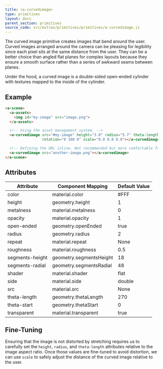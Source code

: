 ```yaml
---
title: <a-curvedimage>
type: primitives
layout: docs
parent_section: primitives
source_code: src/extras/primitives/primitives/a-curvedimage.js
---
```



The curved image primitive creates images that bend around the user. Curved
images arranged around the camera can be pleasing for legibility since each
pixel sits at the same distance from the user. They can be a better choice than
angled flat planes for complex layouts because they ensure a smooth surface
rather than a series of awkward seams between planes.

Under the hood, a curved image is a double-sided open-ended cylinder with
textures mapped to the inside of the cylinder.

## Example

```html
<a-scene>
  <a-assets>
    <img id="my-image" src="image.png">
  </a-assets>

  <!-- Using the asset management system. -->
  <a-curvedimage src="#my-image" height="3.0" radius="5.7" theta-length="72"
                 rotation="0 100 0" scale="0.8 0.8 0.8"></a-curvedimage>

  <!-- Defining the URL inline. Not recommended but more comfortable for web developers. -->
  <a-curvedimage src="another-image.png"></a-curvedimage>
</a-scene>
```

## Attributes

| Attribute       | Component Mapping       | Default Value |
| --------        | -----------------       | ------------- |
| color           | material.color          | #FFF          |
| height          | geometry.height         | 1             |
| metalness       | material.metalness      | 0             |
| opacity         | material.opacity        | 1             |
| open-ended      | geometry.openEnded      | true          |
| radius          | geometry.radius         | 2             |
| repeat          | material.repeat         | None          |
| roughness       | material.roughness      | 0.5           |
| segments-height | geometry.segmentsHeight | 18            |
| segments-radial | geometry.segmentsRadial | 48            |
| shader          | material.shader         | flat          |
| side            | material.side           | double        |
| src             | material.src            | None          |
| theta-length    | geometry.thetaLength    | 270           |
| theta-start     | geometry.thetaStart     | 0             |
| transparent     | material.transparent    | true          |

## Fine-Tuning

Ensuring that the image is not distorted by stretching requires us to carefully
set the `height`, `radius`, and `theta-length` attributes relative to the image
aspect ratio. Once those values are fine-tuned to avoid distortion, we can use
`scale` to safely adjust the distance of the curved image relative to the user.
